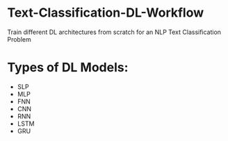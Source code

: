 # Text-Classification-DL-Workflow
Train different DL architectures from scratch for an NLP Text Classification Problem

# Types of DL Models: 
- SLP
- MLP
- FNN
- CNN
- RNN
- LSTM
- GRU
